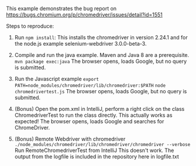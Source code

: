 This example demonstrates the bug report on https://bugs.chromium.org/p/chromedriver/issues/detail?id=1551

Steps to reproduce:

1. Run `npm install`:
    This installs the chromedriver in version 2.24.1 and for the node.js example selenium-webdriver 3.0.0-beta-3.

2. Compile and run the java example. Maven and Java 8 are a prerequisite.
    `mvn package exec:java`
    The browser opens, loads Google, but no query is submitted.

3. Run the Javascript example
    `export PATH=node_modules/chromedriver/lib/chromedriver:$PATH`
    `node chromedrivertest.js`
    The browser opens, loads Google, but no query is submitted.

4. (Bonus) Open the pom.xml in IntelliJ, perform a right click on the class ChromedriverTest to run the class directly.
    This actually works as expected! The browser opens, loads Google and searches for ChromeDriver.

5. (Bonus) Remote Webdriver with chromedriver
    `./node_modules/chromedriver/lib/chromedriver/chromedriver --verbose`
    Run RemoteChromedriverTest from IntelliJ
    This doesn't work. The output from the logfile is included in the repository here in logfile.txt


